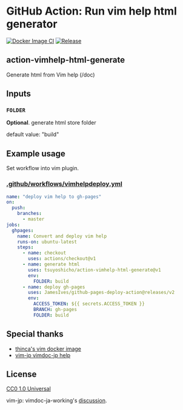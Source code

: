 # GitHub Action: Run vim help html generator

[![Docker Image CI](https://github.com/tsuyoshicho/action-vimhelp-html-generate/workflows/Docker%20Image%20CI/badge.svg)](https://github.com/tsuyoshicho/action-vimhelp-html-generate/actions)
[![Release](https://github.com/tsuyoshicho/action-vimhelp-html-generate/workflows/release/badge.svg)](https://github.com/tsuyoshicho/action-vimhelp-html-generate/releases)

## action-vimhelp-html-generate

Generate html from Vim help (/doc)

## Inputs

### `FOLDER`

**Optional**. generate html store folder

default value: "build"

## Example usage

Set workflow into vim plugin.

### [.github/workflows/vimhelpdeploy.yml](.github/workflows/vimhelpdeploy.yml)

```yml
name: "deploy vim help to gh-pages"
on:
  push:
    branches:
      - master
jobs:
  ghpages:
    name: Convert and deploy vim help
    runs-on: ubuntu-latest
    steps:
      - name: checkout
        uses: actions/checkout@v1
      - name: generate html
        uses: tsuyoshicho/action-vimhelp-html-generate@v1
        env:
          FOLDER: build
      - name: deploy gh-pages
        uses: JamesIves/github-pages-deploy-action@releases/v2
        env:
          ACCESS_TOKEN: ${{ secrets.ACCESS_TOKEN }}
          BRANCH: gh-pages
          FOLDER: build
```

## Special thanks

- [thinca's vim docker image](https://hub.docker.com/r/thinca/vim)
- [vim-jp vimdoc-jp help](https://github.com/vim-jp/vimdoc-ja)

## License

[CC0 1.0 Universal](http://creativecommons.org/publicdomain/zero/1.0/)

vim-jp: vimdoc-ja-working's [discussion](https://github.com/vim-jp/vimdoc-ja-working/issues/733).
